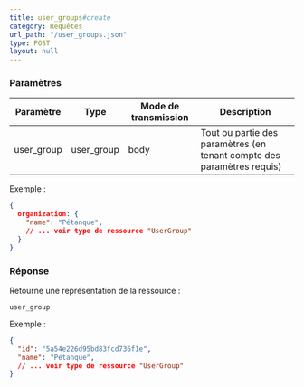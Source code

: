 ```yaml
---
title: user_groups#create
category: Requêtes
url_path: "/user_groups.json"
type: POST
layout: null
---
```


### Paramètres

| Paramètre | **Type** | Mode de transmission | Description                |
| --------- | -------- | -------------------- | -------------------------- |
| user_group        | user_group   | body                | Tout ou partie des paramètres (en tenant compte des paramètres requis) |

Exemple :

```json
{
  organization: {
    "name": "Pétanque",
    // ... voir type de ressource "UserGroup"
  }
}
```


### Réponse

Retourne une représentation de la ressource :

```
user_group
```

Exemple :

```json
{
  "id": "5a54e226d95bd83fcd736f1e",
  "name": "Pétanque",
  // ... voir type de ressource "UserGroup"
}
```
